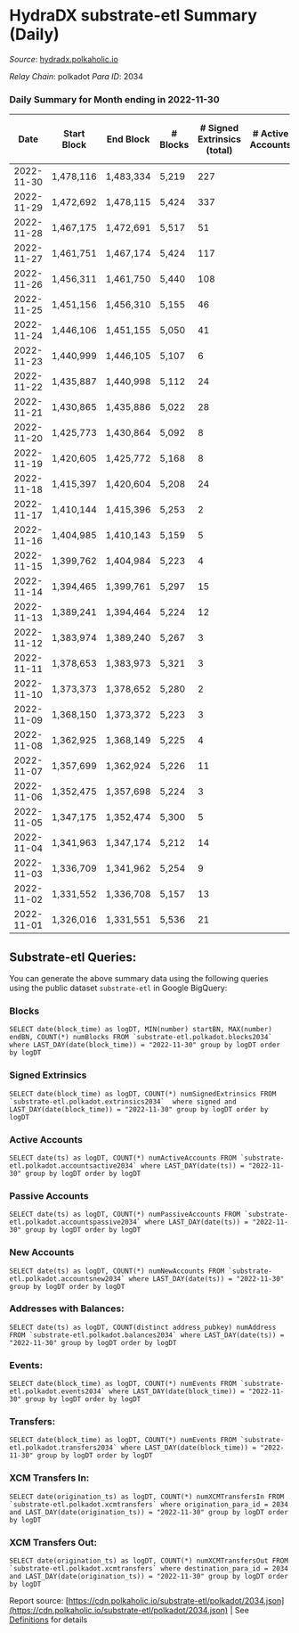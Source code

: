 # HydraDX substrate-etl Summary (Daily)

_Source_: [hydradx.polkaholic.io](https://hydradx.polkaholic.io)

*Relay Chain*: polkadot
*Para ID*: 2034



### Daily Summary for Month ending in 2022-11-30


| Date | Start Block | End Block | # Blocks | # Signed Extrinsics (total) | # Active Accounts | # Passive | # New | # Addresses with Balances | # Events | # Transfers | # XCM Transfers In | # XCM Transfers Out | Issues | 
| ---- | ----------- | --------- | -------- | --------------------------- | ----------------- | --------- | ----- | ------------------------- | -------- | ----------- | ------------------ | ------------------- | ------ |
| 2022-11-30 | 1,478,116 | 1,483,334 | 5,219 | 227 |  |  |  | 22,421 | 22,834 | 114  |   |   |  |
| 2022-11-29 | 1,472,692 | 1,478,115 | 5,424 | 337 |  |  |  | 22,392 | 18,748 | 171  |   |   |  |
| 2022-11-28 | 1,467,175 | 1,472,691 | 5,517 | 51 |  |  |  | 22,348 | 17,005 |   |   |   |  |
| 2022-11-27 | 1,461,751 | 1,467,174 | 5,424 | 117 |  |  |  |  | 16,841 |   |   |   |  |
| 2022-11-26 | 1,456,311 | 1,461,750 | 5,440 | 108 |  |  |  | 22,348 | 16,936 |   |   |   |  |
| 2022-11-25 | 1,451,156 | 1,456,310 | 5,155 | 46 |  |  |  | 22,348 | 15,892 |   |   |   |  |
| 2022-11-24 | 1,446,106 | 1,451,155 | 5,050 | 41 |  |  |  | 22,348 | 16,917 | 144  |   |   |  |
| 2022-11-23 | 1,440,999 | 1,446,105 | 5,107 | 6 |  |  |  | 22,275 | 15,650 | 1  | 1  |   |  |
| 2022-11-22 | 1,435,887 | 1,440,998 | 5,112 | 24 |  |  |  |  | 15,695 |   | 2  |   |  |
| 2022-11-21 | 1,430,865 | 1,435,886 | 5,022 | 28 |  |  |  | 22,275 | 15,406 |   |   |   |  |
| 2022-11-20 | 1,425,773 | 1,430,864 | 5,092 | 8 |  |  |  |  | 15,539 |   |   |   |  |
| 2022-11-19 | 1,420,605 | 1,425,772 | 5,168 | 8 |  |  |  |  | 15,839 |   |   |   |  |
| 2022-11-18 | 1,415,397 | 1,420,604 | 5,208 | 24 |  |  |  | 22,272 | 15,960 | 3  |   |   |  |
| 2022-11-17 | 1,410,144 | 1,415,396 | 5,253 | 2 |  |  |  |  | 16,012 |   |   |   |  |
| 2022-11-16 | 1,404,985 | 1,410,143 | 5,159 | 5 |  |  |  |  | 15,793 |   |   |   |  |
| 2022-11-15 | 1,399,762 | 1,404,984 | 5,223 | 4 |  |  |  | 22,272 | 15,929 |   |   |   |  |
| 2022-11-14 | 1,394,465 | 1,399,761 | 5,297 | 15 |  |  |  |  | 16,195 |   |   |   |  |
| 2022-11-13 | 1,389,241 | 1,394,464 | 5,224 | 12 |  |  |  |  | 16,007 |   |   |   |  |
| 2022-11-12 | 1,383,974 | 1,389,240 | 5,267 | 3 |  |  |  |  | 16,054 |   |   |   |  |
| 2022-11-11 | 1,378,653 | 1,383,973 | 5,321 | 3 |  |  |  | 22,269 | 16,287 |   |   |   |  |
| 2022-11-10 | 1,373,373 | 1,378,652 | 5,280 | 2 |  |  |  |  | 16,096 |   |   |   |  |
| 2022-11-09 | 1,368,150 | 1,373,372 | 5,223 | 3 |  |  |  |  | 15,919 |   |   |   |  |
| 2022-11-08 | 1,362,925 | 1,368,149 | 5,225 | 4 |  |  |  |  | 15,993 |   |   |   |  |
| 2022-11-07 | 1,357,699 | 1,362,924 | 5,226 | 11 |  |  |  |  | 15,957 |   |   |   |  |
| 2022-11-06 | 1,352,475 | 1,357,698 | 5,224 | 3 |  |  |  |  | 15,928 |   |   |   |  |
| 2022-11-05 | 1,347,175 | 1,352,474 | 5,300 | 5 |  |  |  | 22,269 | 16,217 |   |   |   |  |
| 2022-11-04 | 1,341,963 | 1,347,174 | 5,212 | 14 |  |  |  | 22,269 | 18,473 |   |   |   |  |
| 2022-11-03 | 1,336,709 | 1,341,962 | 5,254 | 9 |  |  |  | 22,269 | 25,998 | 2,555  |   |   |  |
| 2022-11-02 | 1,331,552 | 1,336,708 | 5,157 | 13 |  |  |  | 21,155 | 15,753 |   |   |   |  |
| 2022-11-01 | 1,326,016 | 1,331,551 | 5,536 | 21 |  |  |  | 21,155 | 16,909 |   |   |   |  |

## Substrate-etl Queries:
You can generate the above summary data using the following queries using the public dataset `substrate-etl` in Google BigQuery:


### Blocks
```
SELECT date(block_time) as logDT, MIN(number) startBN, MAX(number) endBN, COUNT(*) numBlocks FROM `substrate-etl.polkadot.blocks2034`  where LAST_DAY(date(block_time)) = "2022-11-30" group by logDT order by logDT
```


### Signed Extrinsics
```
SELECT date(block_time) as logDT, COUNT(*) numSignedExtrinsics FROM `substrate-etl.polkadot.extrinsics2034`  where signed and LAST_DAY(date(block_time)) = "2022-11-30" group by logDT order by logDT
```


### Active Accounts
```
SELECT date(ts) as logDT, COUNT(*) numActiveAccounts FROM `substrate-etl.polkadot.accountsactive2034` where LAST_DAY(date(ts)) = "2022-11-30" group by logDT order by logDT
```


### Passive Accounts
```
SELECT date(ts) as logDT, COUNT(*) numPassiveAccounts FROM `substrate-etl.polkadot.accountspassive2034` where LAST_DAY(date(ts)) = "2022-11-30" group by logDT order by logDT
```


### New Accounts
```
SELECT date(ts) as logDT, COUNT(*) numNewAccounts FROM `substrate-etl.polkadot.accountsnew2034` where LAST_DAY(date(ts)) = "2022-11-30" group by logDT order by logDT
```


### Addresses with Balances:
```
SELECT date(ts) as logDT, COUNT(distinct address_pubkey) numAddress FROM `substrate-etl.polkadot.balances2034` where LAST_DAY(date(ts)) = "2022-11-30" group by logDT order by logDT
```


### Events:
```
SELECT date(block_time) as logDT, COUNT(*) numEvents FROM `substrate-etl.polkadot.events2034` where LAST_DAY(date(block_time)) = "2022-11-30" group by logDT order by logDT
```


### Transfers:
```
SELECT date(block_time) as logDT, COUNT(*) numEvents FROM `substrate-etl.polkadot.transfers2034` where LAST_DAY(date(block_time)) = "2022-11-30" group by logDT order by logDT
```


### XCM Transfers In:
```
SELECT date(origination_ts) as logDT, COUNT(*) numXCMTransfersIn FROM `substrate-etl.polkadot.xcmtransfers` where origination_para_id = 2034 and LAST_DAY(date(origination_ts)) = "2022-11-30" group by logDT order by logDT
```


### XCM Transfers Out:
```
SELECT date(origination_ts) as logDT, COUNT(*) numXCMTransfersOut FROM `substrate-etl.polkadot.xcmtransfers` where destination_para_id = 2034 and LAST_DAY(date(origination_ts)) = "2022-11-30" group by logDT order by logDT
```



Report source: [https://cdn.polkaholic.io/substrate-etl/polkadot/2034.json](https://cdn.polkaholic.io/substrate-etl/polkadot/2034.json) | See [Definitions](/DEFINITIONS.md) for details
